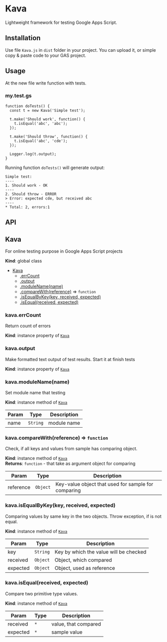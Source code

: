 # Kava

Lightweight framework for testing Google Apps Script.


## Installation

Use file `Kava.js` in `dist` folder in your project. You can upload it, or simple copy & paste code to your GAS project.


## Usage

At the new file write function with tests.

### my.test.gs
```
function doTests() {
  const t = new Kava('Simple test');
  
  t.make('Should work', function() {
    t.isEqual('abc', 'abc');
  });

  t.make('Should throw', function() {
    t.isEqual('abc', 'cde');
  });
  
  Logger.log(t.output);
}
```

Running function `doTests()` will generate output:
```
Simple test:
----
1. Should work - OK
----
2. Should throw - ERROR
> Error: expected cde, but received abc
----
* Total: 2, errors:1
```

## API

<a name="Kava"></a>

## Kava
For online testing purpose in Google Apps Script projects

**Kind**: global class  

* [Kava](#Kava)
    * [.errCount](#Kava+errCount)
    * [.output](#Kava+output)
    * [.moduleName(name)](#Kava+moduleName)
    * [.compareWith(reference)](#Kava+compareWith) ⇒ <code>function</code>
    * [.isEqualByKey(key, received, expected)](#Kava+isEqualByKey)
    * [.isEqual(received, expected)](#Kava+isEqual)

<a name="Kava+errCount"></a>

### kava.errCount
Return count of errors

**Kind**: instance property of [<code>Kava</code>](#Kava)  
<a name="Kava+output"></a>

### kava.output
Make formatted text output of test results.
Start it at finish tests

**Kind**: instance property of [<code>Kava</code>](#Kava)  
<a name="Kava+moduleName"></a>

### kava.moduleName(name)
Set module name that testing

**Kind**: instance method of [<code>Kava</code>](#Kava)  

| Param | Type | Description |
| --- | --- | --- |
| name | <code>String</code> | module name |

<a name="Kava+compareWith"></a>

### kava.compareWith(reference) ⇒ <code>function</code>
Check, if all keys and values from sample has comparing object.

**Kind**: instance method of [<code>Kava</code>](#Kava)  
**Returns**: <code>function</code> - that take as argument object for comparing  

| Param | Type | Description |
| --- | --- | --- |
| reference | <code>Object</code> | Key-value object that used for sample for comparing |

<a name="Kava+isEqualByKey"></a>

### kava.isEqualByKey(key, received, expected)
Comparing values by same key in the two objects.
Throw exception, if is not equal.

**Kind**: instance method of [<code>Kava</code>](#Kava)  

| Param | Type | Description |
| --- | --- | --- |
| key | <code>String</code> | Key by which the value will be checked |
| received | <code>Object</code> | Object, which compared |
| expected | <code>Object</code> | Object, used as reference |

<a name="Kava+isEqual"></a>

### kava.isEqual(received, expected)
Compare two primitive type values.

**Kind**: instance method of [<code>Kava</code>](#Kava)  

| Param | Type | Description |
| --- | --- | --- |
| received | <code>\*</code> | value, that compared |
| expected | <code>\*</code> | sample value |

